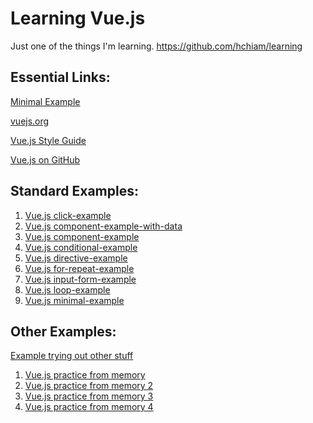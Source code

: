 # Learning Vue.js

Just one of the things I'm learning. <a target="_blank" href="https://github.com/hchiam/learning">https://github.com/hchiam/learning</a>

## Essential Links:

<a target="_blank" href="https://codepen.io/hchiam/pen/Qgbmwr">Minimal Example</a>

<a target="_blank" href="https://vuejs.org/">vuejs.org</a>

<a target="_blank" href="https://vuejs.org/v2/style-guide/">Vue.js Style Guide</a>

<a target="_blank" href="https://github.com/vuejs/vue">Vue.js on GitHub</a>

## Standard Examples:

1. <a target="_blank" href="https://codepen.io/hchiam/pen/WZaZvg">Vue.js click-example</a>
1. <a target="_blank" href="https://codepen.io/hchiam/pen/oGaGjz">Vue.js component-example-with-data</a>
1. <a target="_blank" href="https://codepen.io/hchiam/pen/wrYrKj">Vue.js component-example</a>
1. <a target="_blank" href="https://codepen.io/hchiam/pen/KXGXdb">Vue.js conditional-example</a>
1. <a target="_blank" href="https://codepen.io/hchiam/pen/eGPGpq">Vue.js directive-example</a>
1. <a target="_blank" href="https://codepen.io/hchiam/pen/qPJPbN">Vue.js for-repeat-example</a>
1. <a target="_blank" href="https://codepen.io/hchiam/pen/Bwqwjx">Vue.js input-form-example</a>
1. <a target="_blank" href="https://codepen.io/hchiam/pen/WZaZra">Vue.js loop-example</a>
1. <a target="_blank" href="https://codepen.io/hchiam/pen/Qgbmwr">Vue.js minimal-example</a>

## Other Examples:

<a target="_blank" href="https://codepen.io/hchiam/pen/NayYpO?editors=0010">Example trying out other stuff</a>

1. <a target="_blank" href="https://codepen.io/hchiam/pen/Ewdbxm">Vue.js practice from memory</a>
1. <a target="_blank" href="https://codepen.io/hchiam/pen/veVWYa">Vue.js practice from memory 2</a>
1. <a target="_blank" href="https://codepen.io/hchiam/pen/KXGyVd">Vue.js practice from memory 3</a>
1. <a target="_blank" href="https://codepen.io/hchiam/pen/rGqYey">Vue.js practice from memory 4</a>
